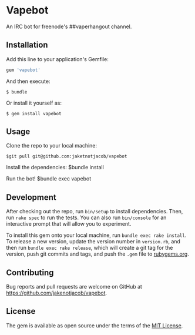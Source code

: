 # Vapebot

An IRC bot for freenode's ##vaperhangout channel.


## Installation

Add this line to your application's Gemfile:

```ruby
gem 'vapebot'
```

And then execute:

    $ bundle

Or install it yourself as:

    $ gem install vapebot

## Usage

Clone the repo to your local machine:

    $git pull git@github.com:jaketnotjacob/vapebot

Install the dependencies:
    $bundle install

Run the bot!
    $bundle exec vapebot


## Development

After checking out the repo, run `bin/setup` to install dependencies. Then, run `rake spec` to run the tests. You can also run `bin/console` for an interactive prompt that will allow you to experiment.

To install this gem onto your local machine, run `bundle exec rake install`. To release a new version, update the version number in `version.rb`, and then run `bundle exec rake release`, which will create a git tag for the version, push git commits and tags, and push the `.gem` file to [rubygems.org](https://rubygems.org).

## Contributing

Bug reports and pull requests are welcome on GitHub at https://github.com/jakenotjacob/vapebot.


## License

The gem is available as open source under the terms of the [MIT License](http://opensource.org/licenses/MIT).

